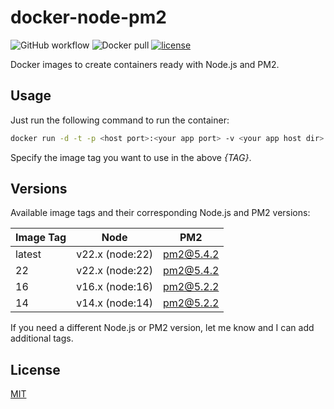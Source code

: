 # docker-node-pm2

![GitHub workflow](https://github.com/thesuhu/docker-node-pm2/actions/workflows/docker-image.yml/badge.svg) ![Docker pull](https://img.shields.io/docker/pulls/thesuhu/docker-node-pm2) [![license](https://img.shields.io/github/license/thesuhu/docker-node-pm2)](https://github.com/thesuhu/docker-node-pm2/blob/master/LICENSE)

Docker images to create containers ready with Node.js and PM2.

## Usage

Just run the following command to run the container:

```sh
docker run -d -t -p <host port>:<your app port> -v <your app host dir>:/usr/src/myapp --name <your container name> thesuhu/docker-node-pm2:{TAG}
```

Specify the image tag you want to use in the above *{TAG}*.

## Versions

Available image tags and their corresponding Node.js and PM2 versions:

| Image Tag | Node | PM2 |
|-----------|------|-----|
| latest    | v22.x (node:22) | pm2@5.4.2 |
| 22        | v22.x (node:22) | pm2@5.4.2 |
| 16        | v16.x (node:16) | pm2@5.2.2 |
| 14        | v14.x (node:14) | pm2@5.2.2 |

If you need a different Node.js or PM2 version, let me know and I can add additional tags.

## License

[MIT](https://github.com/thesuhu/docker-node-pm2/blob/master/LICENSE)
